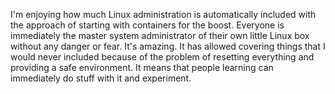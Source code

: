 I'm enjoying how much Linux administration is automatically included
with the approach of starting with containers for the boost. Everyone is
immediately the master system administrator of their own little Linux
box without any danger or fear. It's amazing. It has allowed covering
things that I would never included because of the problem of resetting
everything and providing a safe environment. It means that people
learning can immediately do stuff with it and experiment.
